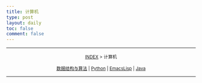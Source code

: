 ```yaml
---
title: 计算机
type: post
layout: daily
toc: false
comment: false
---
```

---
<small><center>[INDEX](/gknows/wikimap) > 计算机</center></small>

<small><center>[数据结构与算法](/gknows/数据结构与算法) | [Python](/gknows/python) | [EmacsLisp](/gknows/emacslisp) | [Java](/gknows/java)</center></small>

---
